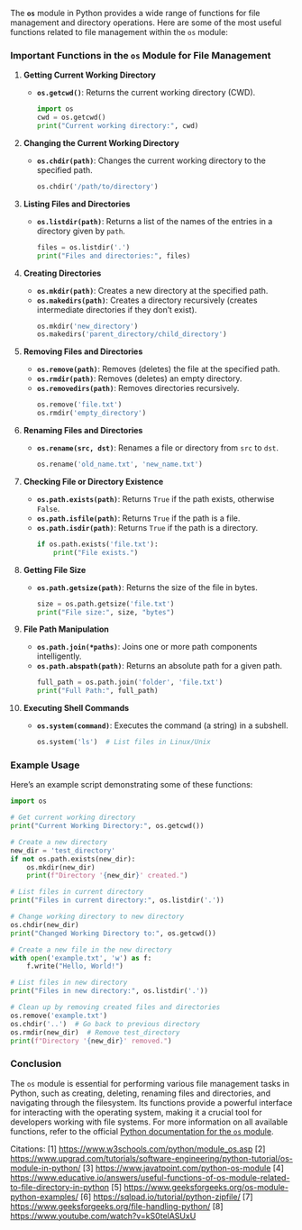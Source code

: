 The **`os`** module in Python provides a wide range of functions for file management and directory operations. Here are some of the most useful functions related to file management within the `os` module:

### Important Functions in the `os` Module for File Management

1. **Getting Current Working Directory**
   - **`os.getcwd()`**: Returns the current working directory (CWD).
     ```python
     import os
     cwd = os.getcwd()
     print("Current working directory:", cwd)
     ```

2. **Changing the Current Working Directory**
   - **`os.chdir(path)`**: Changes the current working directory to the specified path.
     ```python
     os.chdir('/path/to/directory')
     ```

3. **Listing Files and Directories**
   - **`os.listdir(path)`**: Returns a list of the names of the entries in a directory given by `path`.
     ```python
     files = os.listdir('.')
     print("Files and directories:", files)
     ```

4. **Creating Directories**
   - **`os.mkdir(path)`**: Creates a new directory at the specified path.
   - **`os.makedirs(path)`**: Creates a directory recursively (creates intermediate directories if they don’t exist).
     ```python
     os.mkdir('new_directory')
     os.makedirs('parent_directory/child_directory')
     ```

5. **Removing Files and Directories**
   - **`os.remove(path)`**: Removes (deletes) the file at the specified path.
   - **`os.rmdir(path)`**: Removes (deletes) an empty directory.
   - **`os.removedirs(path)`**: Removes directories recursively.
     ```python
     os.remove('file.txt')
     os.rmdir('empty_directory')
     ```

6. **Renaming Files and Directories**
   - **`os.rename(src, dst)`**: Renames a file or directory from `src` to `dst`.
     ```python
     os.rename('old_name.txt', 'new_name.txt')
     ```

7. **Checking File or Directory Existence**
   - **`os.path.exists(path)`**: Returns `True` if the path exists, otherwise `False`.
   - **`os.path.isfile(path)`**: Returns `True` if the path is a file.
   - **`os.path.isdir(path)`**: Returns `True` if the path is a directory.
     ```python
     if os.path.exists('file.txt'):
         print("File exists.")
     ```

8. **Getting File Size**
   - **`os.path.getsize(path)`**: Returns the size of the file in bytes.
     ```python
     size = os.path.getsize('file.txt')
     print("File size:", size, "bytes")
     ```

9. **File Path Manipulation**
   - **`os.path.join(*paths)`**: Joins one or more path components intelligently.
   - **`os.path.abspath(path)`**: Returns an absolute path for a given path.
     ```python
     full_path = os.path.join('folder', 'file.txt')
     print("Full Path:", full_path)
     ```

10. **Executing Shell Commands**
    - **`os.system(command)`**: Executes the command (a string) in a subshell.
      ```python
      os.system('ls')  # List files in Linux/Unix
      ```

### Example Usage

Here’s an example script demonstrating some of these functions:

```python
import os

# Get current working directory
print("Current Working Directory:", os.getcwd())

# Create a new directory
new_dir = 'test_directory'
if not os.path.exists(new_dir):
    os.mkdir(new_dir)
    print(f"Directory '{new_dir}' created.")

# List files in current directory
print("Files in current directory:", os.listdir('.'))

# Change working directory to new directory
os.chdir(new_dir)
print("Changed Working Directory to:", os.getcwd())

# Create a new file in the new directory
with open('example.txt', 'w') as f:
    f.write("Hello, World!")

# List files in new directory
print("Files in new directory:", os.listdir('.'))

# Clean up by removing created files and directories
os.remove('example.txt')
os.chdir('..')  # Go back to previous directory
os.rmdir(new_dir)  # Remove test_directory
print(f"Directory '{new_dir}' removed.")
```

### Conclusion

The `os` module is essential for performing various file management tasks in Python, such as creating, deleting, renaming files and directories, and navigating through the filesystem. Its functions provide a powerful interface for interacting with the operating system, making it a crucial tool for developers working with file systems. For more information on all available functions, refer to the official [Python documentation for the `os` module](https://docs.python.org/3/library/os.html).

Citations:
[1] https://www.w3schools.com/python/module_os.asp
[2] https://www.upgrad.com/tutorials/software-engineering/python-tutorial/os-module-in-python/
[3] https://www.javatpoint.com/python-os-module
[4] https://www.educative.io/answers/useful-functions-of-os-module-related-to-file-directory-in-python
[5] https://www.geeksforgeeks.org/os-module-python-examples/
[6] https://sqlpad.io/tutorial/python-zipfile/
[7] https://www.geeksforgeeks.org/file-handling-python/
[8] https://www.youtube.com/watch?v=kS0telASUxU